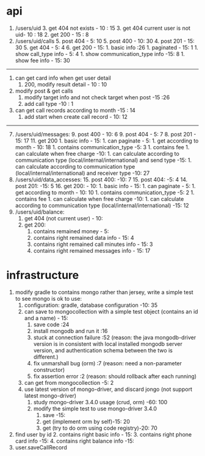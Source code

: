 # api
1. /users/uid
	3. get 404 not exists - 10 : 15
	3. get 404 current user is not uid- 10 : 18
	2. get 200 - 15 : 8
3. /users/uid/calls
	5. post 404 - 5: 10
	5. post 400 - 10: 30
	4. post 201 - 15: 30
	5. get 404 - 5: 4
	6. get 200 - 15: 
	    1. basic info :26
	    1. paginated - 15: 1
	    1. show call_type info - 5: 4
	    1. show communication_type info -15: 8
	    1. show fee info - 15:  30

-----------
1. can get card info when get user detail
    1. 200, modify result detail - 10 : 10
1. modify post & get calls
    1. modify target info and not check target when post -15 :26
    1. add call type -10 : 1
1. can get call records according to month -15 : 14
    1. add start when create call record - 10: 12
-----------

7. /users/uid/messages:
	9. post 400 - 10: 6
	9. post 404 - 5: 7
	8. post 201 - 15: 17
	11. get 200
	    1. basic info - 15: 
	    1. can paginate - 5:
	    1. get according to month - 10: 18
	    1. contains communication_type -5: 3
	    1. contains fee
	        1. can calculate when free charge -10: 
	        1. can calculate according to communication type (local/internal/international) and send type -15: 
	        1. can calculate according to communication type (local/internal/international) and receiver type -10: 27
13. /users/uid/data_accesses:
	15. post 400: -10: 7
	15. post 404: -5: 4
	14. post 201: -15: 5
	16. get 200: - 10:
        1. basic info - 15:
	    1. can paginate - 5:
	    1. get according to month - 10: 10
	    1. contains communication_type -5: 2
	    1. contains fee
	        1. can calculate when free charge -10:
	        1. can calculate according to communication type (local/internal/international) -15: 12
1. /users/uid/balance:
    1. get 404 (not current user) - 10:
    1. get 200:
        1. contains remained money - 5:
        1. contains right remained data info - 15: 4
        1. contains right remained call minutes info - 15: 3
        1. contains right remained messages info - 15: 17



# infrastructure
1. modify gradle to contains mongo rather than jersey, write a simple test to see mongo is ok to use:
    1. configuration: gradle, database configuration -10: 35 
    1. can save to mongocollection with a simple test object (contains an id and a name) - 15:
        1. save code :24
        1. install mongodb and run it :16
        1. stuck at connection failure :52 (reason: the java mongodb-driver version is in consistent with local installed mongodb server version, and authentication schema between the two is different.)
        1. fix unmarshall bug (orm) :7 (reason: need a non-parameter constructor)
        1. fix assertion error :2 (reason: should rollback after each running)
    1. can get from mongocollection -5: 2
    1. use latest version of mongo-driver, and discard jongo (not support latest mongo-driver)
        1. study mongo-driver 3.4.0 usage (crud, orm) -60: 100
        2. modify the simple test to use mongo-driver 3.4.0
            1. save -15:
            2. get (implement orm by self)-15: 20
            2. get (try to do orm using code registry)-20: 70
1. find user by id
	2. contains right basic info - 15:
	3. contains right phone card info -15:
	4. contains right balance info -15:
5. user.saveCallRecord